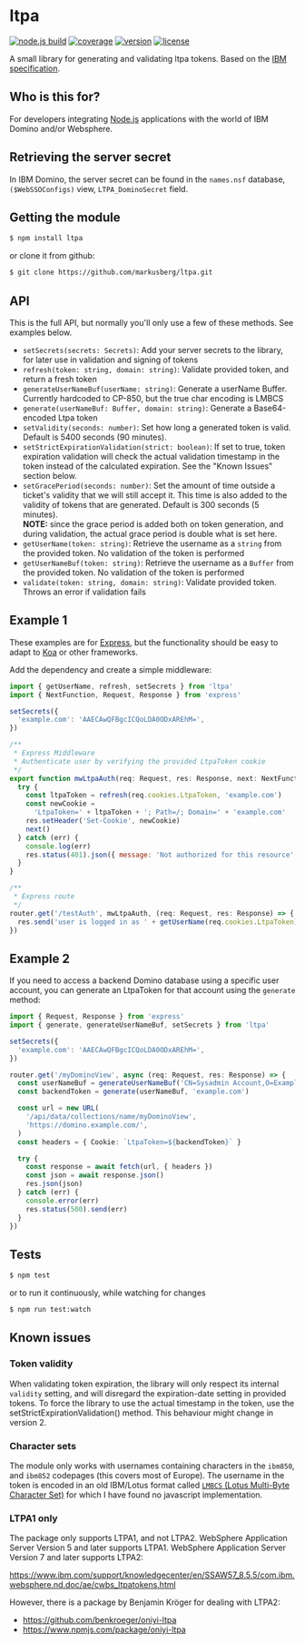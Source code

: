 # ltpa

[![node.js build](https://github.com/markusberg/ltpa/actions/workflows/master.yaml/badge.svg)](https://github.com/markusberg/ltpa/actions/workflows/master.yaml)
[![coverage](https://markusberg.github.io/ltpa/badges/coverage.svg)](https://github.com/markusberg/ltpa/actions)
[![version](https://img.shields.io/npm/v/ltpa.svg)](https://codecov.io/github/markusberg/ltpa)
[![license](https://img.shields.io/github/license/markusberg/ltpa.svg)](https://www.apache.org/licenses/LICENSE-2.0)

A small library for generating and validating ltpa tokens. Based on the
[IBM specification](http://www-12.lotus.com/ldd/doc/tools/c/7.0/api70ug.nsf/85255d56004d2bfd85255b1800631684/ceda2cb8df47607f85256c3d005f816d).

## Who is this for?

For developers integrating [Node.js](https://nodejs.org/) applications with the world of IBM Domino and/or Websphere.

## Retrieving the server secret

In IBM Domino, the server secret can be found in the
`names.nsf` database,
`($WebSSOConfigs)` view,
`LTPA_DominoSecret` field.

## Getting the module

```bash
$ npm install ltpa
```

or clone it from github:

```bash
$ git clone https://github.com/markusberg/ltpa.git
```

## API

This is the full API, but normally you'll only use a few of these methods. See examples below.

- `setSecrets(secrets: Secrets)`: Add your server secrets to the library, for later use in validation and signing of tokens
- `refresh(token: string, domain: string)`: Validate provided token, and return a fresh token
- `generateUserNameBuf(userName: string)`: Generate a userName Buffer. Currently hardcoded to CP-850, but the true char encoding is LMBCS
- `generate(userNameBuf: Buffer, domain: string)`: Generate a Base64-encoded Ltpa token
- `setValidity(seconds: number)`: Set how long a generated token is valid. Default is 5400 seconds (90 minutes).
- `setStrictExpirationValidation(strict: boolean)`: If set to true, token expiration validation will check the actual validation timestamp in the token instead of the calculated expiration. See the "Known Issues" section below.
- `setGracePeriod(seconds: number)`: Set the amount of time outside a ticket's validity that we will still accept it. This time is also added to the validity of tokens that are generated. Default is 300 seconds (5 minutes).  
  **NOTE:** since the grace period is added both on token generation, and during validation, the actual grace period is double what is set here.
- `getUserName(token: string)`: Retrieve the username as a `string` from the provided token. No validation of the token is performed
- `getUserNameBuf(token: string)`: Retrieve the username as a `Buffer` from the provided token. No validation of the token is performed
- `validate(token: string, domain: string)`: Validate provided token. Throws an error if validation fails

## Example 1

These examples are for [Express](https://expressjs.com/), but the functionality should be easy to adapt to [Koa](https://koajs.com/) or other frameworks.

Add the dependency and create a simple middleware:

```javascript
import { getUserName, refresh, setSecrets } from 'ltpa'
import { NextFunction, Request, Response } from 'express'

setSecrets({
  'example.com': 'AAECAwQFBgcICQoLDA0ODxAREhM=',
})

/**
 * Express Middleware
 * Authenticate user by verifying the provided LtpaToken cookie
 */
export function mwLtpaAuth(req: Request, res: Response, next: NextFunction) {
  try {
    const ltpaToken = refresh(req.cookies.LtpaToken, 'example.com')
    const newCookie =
      'LtpaToken=' + ltpaToken + '; Path=/; Domain=' + 'example.com'
    res.setHeader('Set-Cookie', newCookie)
    next()
  } catch (err) {
    console.log(err)
    res.status(401).json({ message: 'Not authorized for this resource' })
  }
}

/**
 * Express route
 */
router.get('/testAuth', mwLtpaAuth, (req: Request, res: Response) => {
  res.send('user is logged in as ' + getUserName(req.cookies.LtpaToken))
})
```

## Example 2

If you need to access a backend Domino database using a specific user account,
you can generate an LtpaToken for that account using the `generate` method:

```typescript
import { Request, Response } from 'express'
import { generate, generateUserNameBuf, setSecrets } from 'ltpa'

setSecrets({
  'example.com': 'AAECAwQFBgcICQoLDA0ODxAREhM=',
})

router.get('/myDominoView', async (req: Request, res: Response) => {
  const userNameBuf = generateUserNameBuf('CN=Sysadmin Account,O=Example Inc')
  const backendToken = generate(userNameBuf, 'example.com')

  const url = new URL(
    '/api/data/collections/name/myDominoView',
    'https://domino.example.com/',
  )
  const headers = { Cookie: `LtpaToken=${backendToken}` }

  try {
    const response = await fetch(url, { headers })
    const json = await response.json()
    res.json(json)
  } catch (err) {
    console.error(err)
    res.status(500).send(err)
  }
})
```

## Tests

```bash
$ npm test
```

or to run it continuously, while watching for changes

```bash
$ npm run test:watch
```

## Known issues

### Token validity

When validating token expiration, the library will only respect its internal `validity` setting, and will disregard the expiration-date setting in provided tokens. To force the library to use the actual timestamp in the token, use the setStrictExpirationValidation() method. This behaviour might change in version 2.

### Character sets

The module only works with usernames containing characters in the `ibm850`, and `ibm852` codepages (this covers most of Europe). The username in the token is encoded in an old IBM/Lotus format called [`LMBCS` (Lotus Multi-Byte Character Set)](https://en.wikipedia.org/wiki/Lotus_Multi-Byte_Character_Set) for which I have found no javascript implementation.

### LTPA1 only

The package only supports LTPA1, and not LTPA2. WebSphere Application Server Version 5 and later supports LTPA1. WebSphere Application Server Version 7 and later supports LTPA2:

https://www.ibm.com/support/knowledgecenter/en/SSAW57_8.5.5/com.ibm.websphere.nd.doc/ae/cwbs_ltpatokens.html

However, there is a package by Benjamin Kröger for dealing with LTPA2:

- https://github.com/benkroeger/oniyi-ltpa
- https://www.npmjs.com/package/oniyi-ltpa
